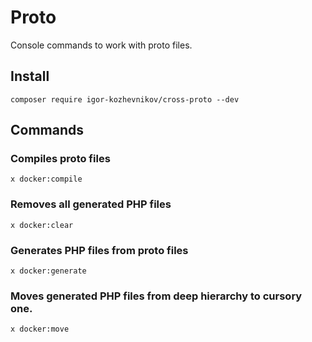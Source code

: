 # Proto

Console commands to work with proto files.

## Install

```shell
composer require igor-kozhevnikov/cross-proto --dev
```

## Commands

### Compiles proto files

```shell
x docker:compile
```

### Removes all generated PHP files

```shell
x docker:clear
```

### Generates PHP files from proto files

```shell
x docker:generate
```

### Moves generated PHP files from deep hierarchy to cursory one.

```shell
x docker:move
```

